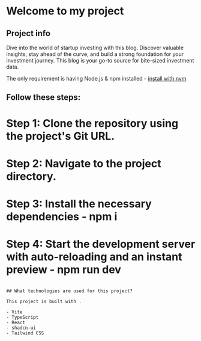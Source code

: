 # Welcome to my project

## Project info
Dive into the world of startup investing with this blog. Discover valuable insights, stay ahead of the curve, and build a strong foundation for your investment journey. This blog is your go-to source for bite-sized investment data.

The only requirement is having Node.js & npm installed - [install with nvm](https://github.com/nvm-sh/nvm#installing-and-updating)

## Follow these steps:
# Step 1: Clone the repository using the project's Git URL.
# Step 2: Navigate to the project directory.
# Step 3: Install the necessary dependencies - npm i
# Step 4: Start the development server with auto-reloading and an instant preview - npm run dev
```

## What technologies are used for this project?

This project is built with .

- Vite
- TypeScript
- React
- shadcn-ui
- Tailwind CSS



